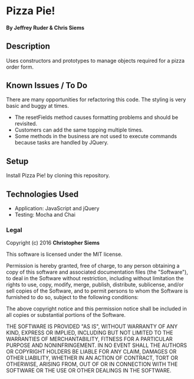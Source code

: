 # Pizza Pie!

#### By Jeffrey Ruder & Chris Siems

## Description

Uses constructors and prototypes to manage objects required for a pizza order form.

## Known Issues / To Do
There are many opportunities for refactoring this code. The styling is very basic and buggy at times.
* The resetFields method causes formatting problems and should be revisited.
* Customers can add the same topping multiple times.
* Some methods in the business are not used to execute commands because tasks are handled by JQuery.


## Setup

Install Pizza Pie! by cloning this repository.

## Technologies Used

* Application: JavaScript and jQuery
* Testing:  Mocha and Chai

### Legal

Copyright (c) 2016 **Christopher Siems**

This software is licensed under the MIT license.

Permission is hereby granted, free of charge, to any person obtaining a copy
of this software and associated documentation files (the "Software"), to deal
in the Software without restriction, including without limitation the rights
to use, copy, modify, merge, publish, distribute, sublicense, and/or sell
copies of the Software, and to permit persons to whom the Software is
furnished to do so, subject to the following conditions:

The above copyright notice and this permission notice shall be included in
all copies or substantial portions of the Software.

THE SOFTWARE IS PROVIDED "AS IS", WITHOUT WARRANTY OF ANY KIND, EXPRESS OR
IMPLIED, INCLUDING BUT NOT LIMITED TO THE WARRANTIES OF MERCHANTABILITY,
FITNESS FOR A PARTICULAR PURPOSE AND NONINFRINGEMENT. IN NO EVENT SHALL THE
AUTHORS OR COPYRIGHT HOLDERS BE LIABLE FOR ANY CLAIM, DAMAGES OR OTHER
LIABILITY, WHETHER IN AN ACTION OF CONTRACT, TORT OR OTHERWISE, ARISING FROM,
OUT OF OR IN CONNECTION WITH THE SOFTWARE OR THE USE OR OTHER DEALINGS IN
THE SOFTWARE.
